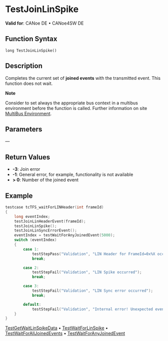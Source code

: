 # TestJoinLinSpike

**Valid for**: CANoe DE • CANoe4SW DE

## Function Syntax

```
long TestJoinLinSpike()
```

## Description

Completes the current set of **joined events** with the transmitted event. This function does not wait.

**Note**

Consider to set always the appropriate bus context in a multibus environment before the function is called. Further information on site [MultiBus Environment](../../../Shared/CAPL/General/TestMultiBusEnvironment.md).

## Parameters

—

## Return Values

- **-3**: Join error
- **-1**: General error, for example, functionality is not available
- **> 0**: Number of the joined event

## Example

```c
testcase tcTFS_waitForLINHeader(int frameId)
{
    long eventIndex;
    testJoinLinHeaderEvent(frameId);
    testJoinLinSpike();
    testJoinLinSyncErrorEvent();
    eventIndex = testWaitForAnyJoinedEvent(5000);
    switch (eventIndex)
    {
        case 1:
            testStepPass("Validation", "LIN Header for FrameId=0x%X occurred", frameId);
            break;

        case 2:
            testStepFail("Validation", "LIN Spike occurred");
            break;

        case 3:
            testStepFail("Validation", "LIN Sync error occurred");
            break;

        default:
            testStepFail("Validation", "Internal error! Unexpected event (return code %d) on waiting for any LIN event", eventIndex);
    }
}
```

[TestGetWaitLinSpikeData](CAPLfunctionTestGetWaitLinSpikeData.md) • [TestWaitForLinSpike](CAPLfunctionTestWaitForLinSpike.md) • [TestWaitForAllJoinedEvents](CAPLfunctionTestWaitForAllJoinedEvents.md) • [TestWaitForAnyJoinedEvent](CAPLfunctionTestWaitForAnyJoinedEvent.md)
